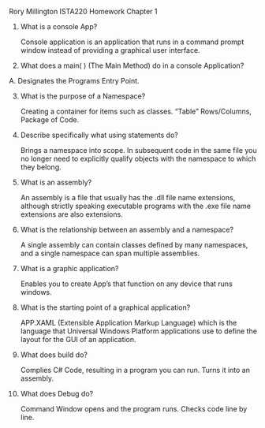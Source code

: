 Rory Millington ISTA220 Homework Chapter 1

1.	What is a console App? 

	Console application is an application that runs in a command prompt window instead of providing a graphical user interface.  
 
2.	What does a main( ) (The Main Method) do in a console Application? 

 A.  Designates the Programs Entry Point.  
 
3.	What is the purpose of a Namespace? 

	Creating a container for items such as classes. “Table” Rows/Columns, Package of Code. 
 
4.	Describe specifically what using statements do? 

	Brings a namespace into scope. In subsequent code in the same file you no longer need to explicitly qualify objects with the namespace to which they belong.  
 
5.	What is an assembly? 

	An assembly is a file that usually has the .dll file name extensions, although strictly speaking executable programs with the .exe file name extensions are also extensions.  
 
6.	What is the relationship between an assembly and a namespace? 

	A single assembly can contain classes defined by many namespaces, and a single namespace can span multiple assemblies.  
 
7.	What is a graphic application? 

	Enables you to create App’s that function on any device that runs windows.  
 
8.	What is the starting point of a graphical application? 

	APP.XAML (Extensible Application Markup Language) which is the language that Universal Windows Platform applications use to define the layout for the GUI of an application. 
  
9.	What does build do? 

	Complies C# Code, resulting in a program you can run. Turns it into an assembly.  
 
10.	What does Debug do? 

	Command Window opens and the program runs. Checks code line by line.  